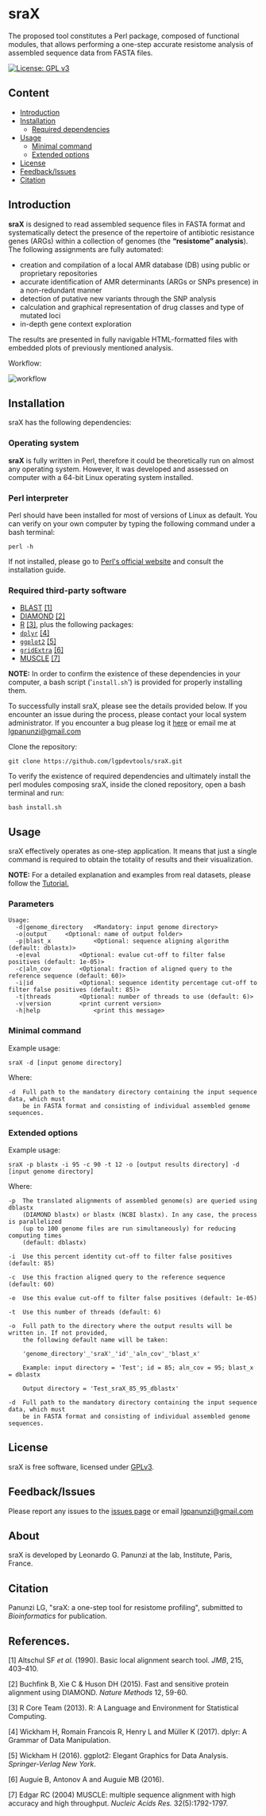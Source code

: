 # sraX
The proposed tool constitutes a Perl package, composed of functional modules, that allows performing a one-step accurate resistome analysis of assembled sequence data from FASTA files.

[![License: GPL v3](https://img.shields.io/badge/License-GPL%20v3-brightgreen.svg)](https://github.com/lgpdevtools/sraX/blob/master/LICENSE)

## Content
  * [Introduction](#introduction)
  * [Installation](#installation)
    * [Required dependencies](#required-dependencies)
  * [Usage](#usage)
    * [Minimal command](#minimal-command)
    * [Extended options](#extended-options)
  * [License](#license)
  * [Feedback/Issues](#feedbackissues)
  * [Citation](#citation)

## Introduction
__sraX__ is designed to read assembled sequence files in FASTA format and systematically detect the presence of the repertoire of antibiotic resistance genes (ARGs) within a collection of genomes (the __“resistome” analysis__). The following assignments are fully automated:
- creation and compilation of a local AMR database (DB) using public or proprietary repositories
- accurate identification of AMR determinants (ARGs or SNPs presence) in a non-redundant manner
- detection of putative new variants through the SNP analysis
- calculation and graphical representation of drug classes and type of mutated loci
- in-depth gene context exploration

The results are presented in fully navigable HTML-formatted files with embedded plots of previously mentioned analysis.

Workflow:

![workflow](https://user-images.githubusercontent.com/45903129/50822537-421cff80-1332-11e9-9efb-188a179301e4.png)


## Installation
sraX has the following dependencies:

### Operating system
**sraX** is fully written in Perl, therefore it could be theoretically run on almost any operating system. However, it was developed and assessed on computer with a 64-bit Linux operating system installed.

### Perl interpreter
Perl should have been installed for most of versions of Linux as default. You can verify on your own computer by typing the following command under a bash terminal:
```
perl -h
```
If not installed, please go to [Perl's official website](http://www.perl.org) and consult the installation guide.

### Required third-party software
 * [BLAST](https://blast.ncbi.nlm.nih.gov/Blast.cgi?CMD=Web&PAGE_TYPE=BlastDocs&DOC_TYPE=Download) [[1]](#references)
 * [DIAMOND](http://github.com/bbuchfink/diamond/) [[2]](#references)
 * [R](http://www.r-project.org/) [[3]](#references), plus the following packages:
 * [`dplyr`](https://cran.r-project.org/web/packages/dplyr/) [[4]](#references)
 * [`ggplot2`](https://cran.r-project.org/web/packages/ggplot2/) [[5]](#references)
 * [`gridExtra`](https://cran.r-project.org/web/packages/gridExtra/) [[6]](#references)
 * [MUSCLE](http://www.drive5.com/muscle/) [[7]](#references)
  
__NOTE:__ In order to confirm the existence of these dependencies in your computer, a bash script ('`install.sh`') is provided for properly installing them.

To successfully install sraX, please see the details provided below. If you encounter an issue during the process, please contact your local system administrator. If you encounter a bug please log it [here](https://github.com/lgpdevtools/sraX/issues) or email me at lgpanunzi@gmail.com

Clone the repository:
```
git clone https://github.com/lgpdevtools/sraX.git
```
To verify the existence of required dependencies and ultimately install the perl modules composing sraX, inside the cloned repository, open a bash terminal and run:
```
bash install.sh
```
## Usage

sraX effectively operates as one-step application. It means that just a single command is required to obtain the totality of results and their visualization.   

__NOTE:__ For a detailed explanation and examples from real datasets, please follow the [Tutorial.](https://github.com/lgpdevtools/sraX/blob/master/Tutorial.md)

### Parameters
```
Usage:
  -d|genome_directory	<Mandatory: input genome directory>
  -o|output		<Optional: name of output folder>
  -p|blast_x        	<Optional: sequence aligning algorithm (default: dblastx)>
  -e|eval    		<Optional: evalue cut-off to filter false positives (default: 1e-05)>
  -c|aln_cov       	<Optional: fraction of aligned query to the reference sequence (default: 60)>
  -i|id      		<Optional: sequence identity percentage cut-off to filter false positives (default: 85)>
  -t|threads      	<Optional: number of threads to use (default: 6)>
  -v|version		<print current version>
  -h|help               <print this message>
```
### Minimal command
Example usage:
```
sraX -d [input genome directory]
```
Where:
```
-d	Full path to the mandatory directory containing the input sequence data, which must
	be in FASTA format and consisting of individual assembled genome sequences.
```


### Extended options
Example usage:
```
sraX -p blastx -i 95 -c 90 -t 12 -o [output results directory] -d [input genome directory]
```
Where:
```
-p	The translated alignments of assembled genome(s) are queried using dblastx
	(DIAMOND blastx) or blastx (NCBI blastx). In any case, the process is parallelized
	(up to 100 genome files are run simultaneously) for reducing computing times
	(default: dblastx)

-i	Use this percent identity cut-off to filter false positives (default: 85)			

-c	Use this fraction aligned query to the reference sequence (default: 60)

-e	Use this evalue cut-off to filter false positives (default: 1e-05)

-t	Use this number of threads (default: 6)

-o	Full path to the directory where the output results will be written in. If not provided,
	the following default name will be taken:
			
	'genome_directory'_'sraX'_'id'_'aln_cov'_'blast_x'

	Example: input directory = 'Test'; id = 85; aln_cov = 95; blast_x = dblastx
			
	Output directory = 'Test_sraX_85_95_dblastx'
		
-d	Full path to the mandatory directory containing the input sequence data, which must
	be in FASTA format and consisting of individual assembled genome sequences.
```

## License
sraX is free software, licensed under [GPLv3](https://github.com/lgpdevtools/sraX/blob/master/LICENSE).

## Feedback/Issues
Please report any issues to the [issues page](https://github.com/lgpdevtools/sraX/issues) or email lgpanunzi@gmail.com

## About
sraX is developed by Leonardo G. Panunzi at the lab, Institute, Paris, France.

## Citation
Panunzi LG, "sraX: a one-step tool for resistome profiling", submitted to _Bioinformatics_ for publication.

## References.
[1] Altschul SF _et al._ (1990). Basic local alignment search tool. _JMB_, 215, 403–410.

[2] Buchfink B, Xie C & Huson DH (2015). Fast and sensitive protein alignment using DIAMOND. _Nature Methods_ 12, 59-60.

[3] R Core Team (2013). R: A Language and Environment for Statistical Computing.

[4] Wickham H, Romain Francois R, Henry L and Müller K (2017). dplyr: A Grammar of Data Manipulation.

[5] Wickham H (2016). ggplot2: Elegant Graphics for Data Analysis. _Springer-Verlag New York_.

[6] Auguie B, Antonov A and Auguie MB (2016).

[7] Edgar RC (2004) MUSCLE: multiple sequence alignment with high accuracy and high throughput. _Nucleic Acids Res._ 32(5):1792-1797.
